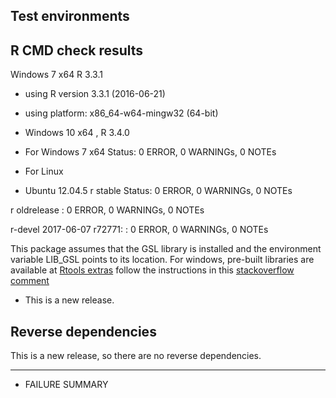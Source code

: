 ## Test environments


## R CMD check results
Windows 7 x64 R 3.3.1
* using R version 3.3.1 (2016-06-21)
* using platform: x86_64-w64-mingw32 (64-bit)

* Windows 10 x64 , R 3.4.0
* For Windows 7 x64
Status:  0 ERROR, 0 WARNINGs, 0 NOTEs

* For Linux 
* Ubuntu 12.04.5
r stable
Status: 0 ERROR, 0 WARNINGs, 0 NOTEs

r oldrelease : 0 ERROR, 0 WARNINGs, 0 NOTEs

r-devel 2017-06-07 r72771: : 0 ERROR, 0 WARNINGs, 0 NOTEs

This package assumes that the GSL library is installed and the environment variable LIB_GSL points to its location. For windows, pre-built libraries are available at [Rtools extras](https://www.stats.ox.ac.uk/pub/Rtools/goodies/multilib/)
follow the instructions in this [stackoverflow comment](https://stackoverflow.com/a/23666023/394963)

* This is a new release.

## Reverse dependencies

This is a new release, so there are no reverse dependencies.

---

  
* FAILURE SUMMARY

